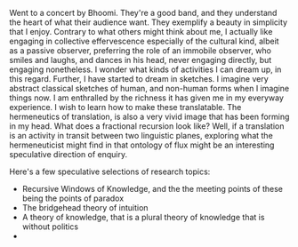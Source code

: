 Went to a concert by Bhoomi. They're a good band, and they understand the heart of what their audience want. They exemplify a beauty in simplicity that I enjoy. Contrary to what others might think about me, I actually like engaging in collective effervescence especially of the cultural kind, albeit as a passive observer, preferring the role of an immobile observer, who smiles and laughs, and dances in his head, never engaging directly, but engaging nonetheless. I wonder what kinds of activities I can dream up, in this regard.
Further, I have started to dream in sketches. I imagine very abstract classical sketches of human, and non-human forms when I imagine things now. I am enthralled by the richness it has given me in my everyway experience. I wish to learn how to make these translatable. The hermeneutics of translation, is also a very vivid image that has been forming in my head. What does a fractional recursion look like? Well, if a translation is an activity in transit between two linguistic planes, exploring what the hermeneuticist might find in that ontology of flux might be an interesting speculative direction of enquiry. 

Here's a few speculative selections of research topics:
- Recursive Windows of Knowledge, and the the meeting points of these being the points of paradox
- The bridgehead theory of intuition
- A theory of knowledge, that is a plural theory of knowledge that is without politics
- 